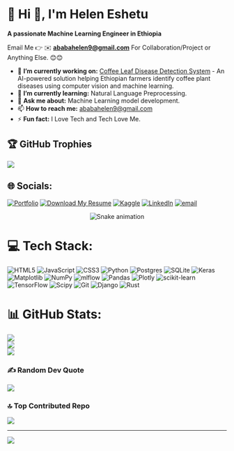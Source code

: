 # 💫 Hi 👋, I'm Helen Eshetu
**A passionate Machine Learning Engineer in Ethiopia**

Email Me 👉 ✉️ **ababahelen9@gmail.com** For Collaboration/Project or Anything Else. 😊😊

- 🔭 **I’m currently working on:** [Coffee Leaf Disease Detection System](https://github.com/eshetuhelen/coffee_diseases_detection_system) - An AI-powered solution helping Ethiopian farmers identify coffee plant diseases using computer vision and machine learning.
- 🌱 **I’m currently learning:** Natural Language Preprocessing.
- 💬 **Ask me about:** Machine Learning model development.
- 📫 **How to reach me:** ababahelen9@gmail.com
- ⚡ **Fun fact:** I Love Tech and Tech Love Me.


## 🏆 GitHub Trophies
![](https://github-profile-trophy.vercel.app/?username=eshetuhelen&theme=radical&no-frame=false&no-bg=true&margin-w=4)
## 🌐 Socials:
[![Portfolio](https://img.shields.io/badge/Portfolio-4285F4?logo=google-chrome&logoColor=white)](https://hel-portfolio.netlify.app/)
[![Download My Resume](https://img.shields.io/badge/Download_My_Resume-D14836?logo=adobeacrobatreader&logoColor=white)](https://raw.githubusercontent.com/eshetuhelen/Web_Portfolio/main/helen_eshetu_resume.pdf)
[![Kaggle](https://img.shields.io/badge/Kaggle-20BEFF?logo=kaggle&logoColor=white)](https://www.kaggle.com/helenababa)
[![LinkedIn](https://img.shields.io/badge/LinkedIn-%230077B5.svg?logo=linkedin&logoColor=white)](https://linkedin.com/in/https://www.linkedin.com/in/helen-eshetu-31157b307/) [![email](https://img.shields.io/badge/Email-D14836?logo=gmail&logoColor=white)](mailto:ababahelen9@gmail.com) 
<!-- Snake Game Repo View -->

<div align="center">
  <img src="https://profile-readme-generator.com/assets/snake.svg" alt="Snake animation" />
</div>

# 💻 Tech Stack:
![HTML5](https://img.shields.io/badge/html5-%23E34F26.svg?style=for-the-badge&logo=html5&logoColor=white) ![JavaScript](https://img.shields.io/badge/javascript-%23323330.svg?style=for-the-badge&logo=javascript&logoColor=%23F7DF1E) ![CSS3](https://img.shields.io/badge/css3-%231572B6.svg?style=for-the-badge&logo=css3&logoColor=white) ![Python](https://img.shields.io/badge/python-3670A0?style=for-the-badge&logo=python&logoColor=ffdd54) ![Postgres](https://img.shields.io/badge/postgres-%23316192.svg?style=for-the-badge&logo=postgresql&logoColor=white) ![SQLite](https://img.shields.io/badge/sqlite-%2307405e.svg?style=for-the-badge&logo=sqlite&logoColor=white) ![Keras](https://img.shields.io/badge/Keras-%23D00000.svg?style=for-the-badge&logo=Keras&logoColor=white) ![Matplotlib](https://img.shields.io/badge/Matplotlib-%23ffffff.svg?style=for-the-badge&logo=Matplotlib&logoColor=black) ![NumPy](https://img.shields.io/badge/numpy-%23013243.svg?style=for-the-badge&logo=numpy&logoColor=white) ![mlflow](https://img.shields.io/badge/mlflow-%23d9ead3.svg?style=for-the-badge&logo=numpy&logoColor=blue) ![Pandas](https://img.shields.io/badge/pandas-%23150458.svg?style=for-the-badge&logo=pandas&logoColor=white) ![Plotly](https://img.shields.io/badge/Plotly-%233F4F75.svg?style=for-the-badge&logo=plotly&logoColor=white) ![scikit-learn](https://img.shields.io/badge/scikit--learn-%23F7931E.svg?style=for-the-badge&logo=scikit-learn&logoColor=white) ![TensorFlow](https://img.shields.io/badge/TensorFlow-%23FF6F00.svg?style=for-the-badge&logo=TensorFlow&logoColor=white) ![Scipy](https://img.shields.io/badge/SciPy-%230C55A5.svg?style=for-the-badge&logo=scipy&logoColor=%white) ![Git](https://img.shields.io/badge/git-%23F05033.svg?style=for-the-badge&logo=git&logoColor=white) ![Django](https://img.shields.io/badge/django-%23092E20.svg?style=for-the-badge&logo=django&logoColor=white) ![Rust](https://img.shields.io/badge/rust-%23000000.svg?style=for-the-badge&logo=rust&logoColor=white)
# 📊 GitHub Stats:
![](https://github-readme-stats.vercel.app/api?username=eshetuhelen&theme=dark&hide_border=false&include_all_commits=true&count_private=false)<br/>
![](https://nirzak-streak-stats.vercel.app/?user=eshetuhelen&theme=dark&hide_border=false)<br/>
![](https://github-readme-stats.vercel.app/api/top-langs/?username=eshetuhelen&theme=dark&hide_border=false&include_all_commits=true&count_private=false&layout=compact)



### ✍️ Random Dev Quote
![](https://quotes-github-readme.vercel.app/api?type=horizontal&theme=radical)

### 🔝 Top Contributed Repo
![](https://github-contributor-stats.vercel.app/api?username=eshetuhelen&limit=5&theme=dark&combine_all_yearly_contributions=true)

---
[![](https://visitcount.itsvg.in/api?id=eshetuhelen&icon=0&color=0)](https://visitcount.itsvg.in)

<!-- Proudly created with GPRM ( https://gprm.itsvg.in ) -->

